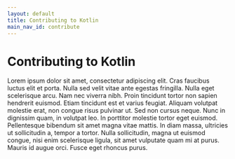 ```yaml
---
layout: default
title: Contributing to Kotlin
main_nav_id: contribute
---
```


# Contributing to Kotlin

Lorem ipsum dolor sit amet, consectetur adipiscing elit. Cras faucibus luctus elit et porta. Nulla sed velit vitae ante egestas fringilla. Nulla eget scelerisque arcu. Nam nec viverra nibh. Proin tincidunt tortor non sapien hendrerit euismod. Etiam tincidunt est et varius feugiat. Aliquam volutpat molestie erat, non congue risus pulvinar ut. Sed non cursus neque. Nunc in dignissim quam, in volutpat leo. In porttitor molestie tortor eget euismod. Pellentesque bibendum sit amet magna vitae mattis. In diam massa, ultricies ut sollicitudin a, tempor a tortor. Nulla sollicitudin, magna ut euismod congue, nisi enim scelerisque ligula, sit amet vulputate quam mi at purus. Mauris id augue orci. Fusce eget rhoncus purus.